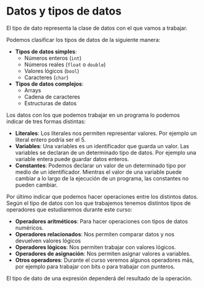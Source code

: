 # Datos y tipos de datos

El tipo de dato representa la clase de datos con el que vamos a trabajar. 

Podemos clasificar los tipos de datos de la siguiente manera:

* **Tipos de datos simples**:
    * Números enteros (`int`)
    * Números reales (`float` o `double`)
    * Valores lógicos (`bool`)
    * Caracteres (`char`)
* **Tipos de datos complejos**:
    * Arrays
    * Cadena de caracteres
    * Estructuras de datos

Los datos con los que podemos trabajar en un programa lo podemos indicar de tres formas distintas:

* **Literales**: Los literales nos permiten representar valores. Por ejemplo un literal entero podría ser el 5.
* **Variables**: Una variables es un identificador que guarda un valor. Las variables se declaran de un determinado tipo de datos. Por ejemplo una variable entera puede guardar datos enteros.
* **Constantes**: Podemos declarar un valor de un determinado tipo por medio de un identificador. Mientras el valor de una variable puede cambiar a lo largo de la ejecución de un programa, las constantes no pueden cambiar.

Por último indicar que podemos hacer operaciones entre los distintos datos. Según el tipo de datos con los que trabajemos tenemos distintos tipos de operadores que estudiaremos durante este curso:

* **Operadores aritméticos**: Para hacer operaciones con tipos de datos numéricos.
* **Operadores relacionados**: Nos permiten comparar datos y nos devuelven valores lógicos
* **Operadores lógicos**: Nos permiten trabajar con valores lógicos.
* **Operadores de asignación**: Nos permiten asignar valores a variables.
* **Otros operadores**: Durante el curso veremos algunos operadores más, por ejemplo para trabajar con bits o para trabajar con punteros.

El tipo de dato de una expresión dependerá del resultado de la operación. 